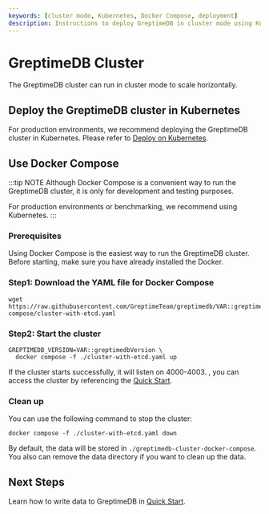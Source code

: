 ```yaml
---
keywords: [cluster mode, Kubernetes, Docker Compose, deployment]
description: Instructions to deploy GreptimeDB in cluster mode using Kubernetes or Docker Compose, including steps for setup and cleanup.
---
```


# GreptimeDB Cluster

The GreptimeDB cluster can run in cluster mode to scale horizontally.

## Deploy the GreptimeDB cluster in Kubernetes

For production environments, we recommend deploying the GreptimeDB cluster in Kubernetes. Please refer to [Deploy on Kubernetes](/user-guide/deployments-administration/deploy-on-kubernetes/overview.md).

## Use Docker Compose

:::tip NOTE
Although Docker Compose is a convenient way to run the GreptimeDB cluster, it is only for development and testing purposes.

For production environments or benchmarking, we recommend using Kubernetes.
:::

###  Prerequisites

Using Docker Compose is the easiest way to run the GreptimeDB cluster. Before starting, make sure you have already installed the Docker.

### Step1: Download the YAML file for Docker Compose

```
wget https://raw.githubusercontent.com/GreptimeTeam/greptimedb/VAR::greptimedbVersion/docker/docker-compose/cluster-with-etcd.yaml
```

### Step2: Start the cluster

```
GREPTIMEDB_VERSION=VAR::greptimedbVersion \
  docker compose -f ./cluster-with-etcd.yaml up 
```

If the cluster starts successfully, it will listen on 4000-4003. , you can access the cluster by referencing the [Quick Start](../quick-start.md).

### Clean up

You can use the following command to stop the cluster:

```
docker compose -f ./cluster-with-etcd.yaml down
```

By default, the data will be stored in `./greptimedb-cluster-docker-compose`. You also can remove the data directory if you want to clean up the data.


## Next Steps

Learn how to write data to GreptimeDB in [Quick Start](../quick-start.md).
